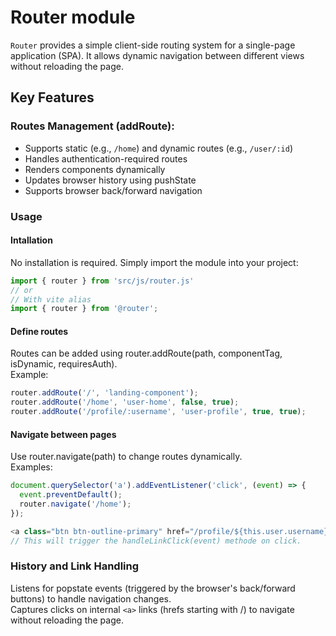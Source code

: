 # Router module

`Router` provides a simple client-side routing system for a single-page application (SPA). It allows dynamic navigation between different views without reloading the page.

## Key Features

### Routes Management (addRoute):

- Supports static (e.g., `/home`) and dynamic routes (e.g., `/user/:id`)
- Handles authentication-required routes 
- Renders components dynamically
- Updates browser history using pushState
- Supports browser back/forward navigation

### Usage

#### Intallation
No installation is required. Simply import the module into your project:
```js
import { router } from 'src/js/router.js'
// or
// With vite alias
import { router } from '@router'; 
```

#### Define routes
Routes can be added using router.addRoute(path, componentTag, isDynamic, requiresAuth).   
Example:
```js
router.addRoute('/', 'landing-component');
router.addRoute('/home', 'user-home', false, true);
router.addRoute('/profile/:username', 'user-profile', true, true);
```

#### Navigate between pages
Use router.navigate(path) to change routes dynamically.   
Examples:
```js
document.querySelector('a').addEventListener('click', (event) => {
  event.preventDefault();
  router.navigate('/home');
});
```
```js
<a class="btn btn-outline-primary" href="/profile/${this.user.username}" role="button">Profile</a>
// This will trigger the handleLinkClick(event) methode on click.
```

### History and Link Handling

Listens for popstate events (triggered by the browser's back/forward buttons) to handle navigation changes.  
Captures clicks on internal `<a>` links (hrefs starting with /) to navigate without reloading the page.
